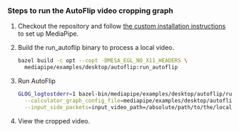 ### Steps to run the AutoFlip video cropping graph

1. Checkout the repository and follow [the custom installation instructions](https://github.com/thesofakillers/mediapipe/blob/master/mediapipe/docs/install_autoflip.md) to set up MediaPipe.

2. Build the run_autoflip binary to process a local video.

   ```bash
   bazel build -c opt --copt -DMESA_EGL_NO_X11_HEADERS \
     mediapipe/examples/desktop/autoflip:run_autoflip
   ```

3. Run AutoFlip

   ```bash
   GLOG_logtostderr=1 bazel-bin/mediapipe/examples/desktop/autoflip/run_autoflip \
     --calculator_graph_config_file=mediapipe/examples/desktop/autoflip/autoflip_graph.pbtxt \
     --input_side_packets=input_video_path=/absolute/path/to/the/local/video/file,output_video_path=/absolute/path/to/save/the/output/video/file,aspect_ratio=width:height
   ```

4. View the cropped video.
